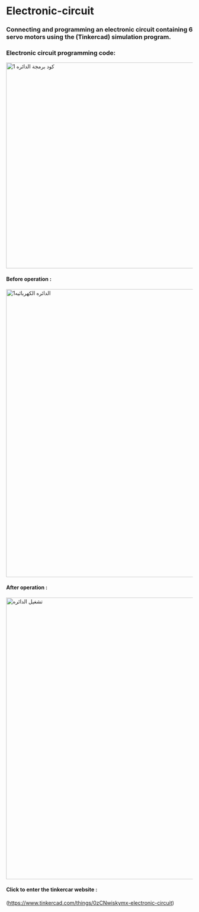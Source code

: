 # Electronic-circuit
### Connecting and programming an electronic circuit containing 6 servo motors using the (Tinkercad) simulation program.

### Electronic circuit programming code:
<img width="554" alt="كود برمجة الدائره 1" src="https://github.com/weaam-1424/Electronic-circuit/assets/173771361/a14e52ac-f5c4-44c8-ab70-b17a7272520d">


#### Before operation :
<img width="775" alt="الدائره الكهربائيه1" src="https://github.com/weaam-1424/Electronic-circuit/assets/173771361/89507c0a-accb-486f-bed2-7c81a6b213f1">


#### After operation :
<img width="758" alt="تشغيل الدائره " src="https://github.com/weaam-1424/Electronic-circuit/assets/173771361/6559bf89-19f1-4083-b807-618e9e17c60d">


#### Click to enter the tinkercar website :
[](https://www.tinkercad.com/things/0zCNwiskymx-electronic-circuit) 
(https://www.tinkercad.com/things/0zCNwiskymx-electronic-circuit)

